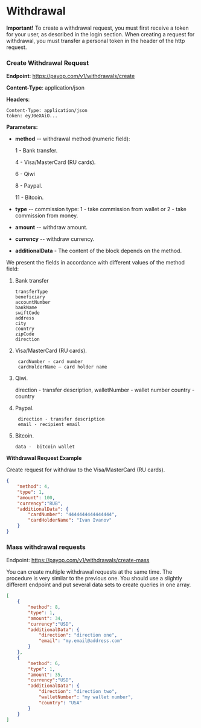 # Withdrawal

**Important!** To create a withdrawal request, you must first receive a token for your user, as described in the login section. When creating a request for withdrawal, you must transfer a personal token in the header of the http request.

### Create Withdrawal Request

**Endpoint**: https://payop.com/v1/withdrawals/create

**Content-Type**: application/json

**Headers**:
 
    Content-Type: application/json
    token: eyJ0eXAiO...

**Parameters:**

* **method** -- withdrawal method (numeric field):

     1 - Bank transfer.
     
     4 - Visa/MasterCard (RU cards).
     
     6 - Qiwi
     
     8 - Paypal.
     
     11 - Bitcoin.

* **type** -- commission type: 1 - take commission from wallet or 2 - take commission from money.
* **amount** -- withdraw amount.
* **currency** -- withdraw currency.
* **additionalData** - The content of the block depends on the method.

We present the fields in accordance with different values of the method field:

 1. Bank transfer

        transferType
        beneficiary
        accountNumber
        bankName
        swiftCode
        address
        city
        country
        zipCode
        direction
 

4. Visa/MasterCard (RU cards).

        cardNumber - card number
        cardHolderName — card holder name

6. Qiwi.

    direction - transfer description,
    walletNumber - wallet number
    country - country
     
8. Paypal.

        direction - transfer description
        email - recipient email
     
11. Bitcoin.
     
        data -  bitcoin wallet


**Withdrawal Request Example**

Create request for withdraw to the Visa/MasterCard (RU cards).

```json
{
    "method": 4,
    "type": 1,
    "amount": 100,
    "currency":"RUB",
    "additionalData": {
        "cardNumber": "4444444444444444",
        "cardHolderName": "Ivan Ivanov"
    }
}
```

### Mass withdrawal requests

Endpoint: https://payop.com/v1/withdrawals/create-mass

You can create multiple withdrawal requests at the same time. The procedure is very similar to the previous one. You should use a slightly different endpoint and put several data sets to create queries in one array.

```json
[
    {
        "method": 8,
        "type": 1,
        "amount": 34,
        "currency":"USD",
        "additionalData": {
            "direction": "direction one",
            "email": "my.email@address.com"
        }
    },
    {
        "method": 6,
        "type": 1,
        "amount": 35,
        "currency":"USD",
        "additionalData": {
            "direction": "direction two",
            "walletNumber": "my wallet number",
            "country": "USA"
        }
    }
]
```
